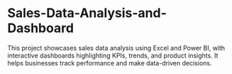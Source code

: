 # Sales-Data-Analysis-and-Dashboard
This project showcases sales data analysis using Excel and Power BI, with interactive dashboards highlighting KPIs, trends, and product insights. It helps businesses track performance and make data-driven decisions.
